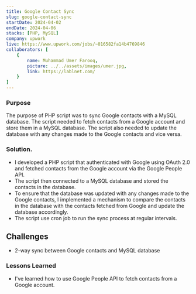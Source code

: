 ```yaml
---
title: Google Contact Sync
slug: google-contact-sync
startDate: 2024-04-02
endDate: 2024-04-06
stacks: [PHP, MySQL]
company: upwork
live: https://www.upwork.com/jobs/~016582fa14b4769846
collaborators: [
    {
        name: Muhammad Umer Farooq,
        picture: ../../assets/images/umer.jpg,
        link: https://lablnet.com/
    }
]
---
```


### Purpose
The purpose of PHP script was to sync Google contacts with a MySQL database. The script needed to fetch contacts from a Google account and store them in a MySQL database. The script also needed to update the database with any changes made to the Google contacts and vice versa.

### Solution.
- I developed a PHP script that authenticated with Google using OAuth 2.0 and fetched contacts from the Google account via the Google People API.
- The script then connected to a MySQL database and stored the contacts in the database.
- To ensure that the database was updated with any changes made to the Google contacts, I implemented a mechanism to compare the contacts in the database with the contacts fetched from Google and update the database accordingly.
- The script use cron job to run the sync process at regular intervals.

## Challenges
- 2-way sync between Google contacts and MySQL database

### Lessons Learned
- I've learned how to use Google People API to fetch contacts from a Google account.
